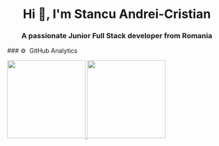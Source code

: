 <h1 align="center">Hi 👋, I'm Stancu Andrei-Cristian</h1>
<h3 align="center">A passionate Junior Full Stack developer from Romania</h3>
### ⚙️ &nbsp;GitHub Analytics

<p>
  <a href="https://github.com/florindanciu">
    <img height="180em" src="https://github-readme-stats-eight-theta.vercel.app/api?username=andreistancu98&show_icons=true&theme=algolia&include_all_commits=true&count_private=true"/>
    <img height="180em" src="https://github-readme-stats-eight-theta.vercel.app/api/top-langs/?username=andreistancu98&layout=compact&langs_count=8&theme=algolia"/>
  </a>
</p>
